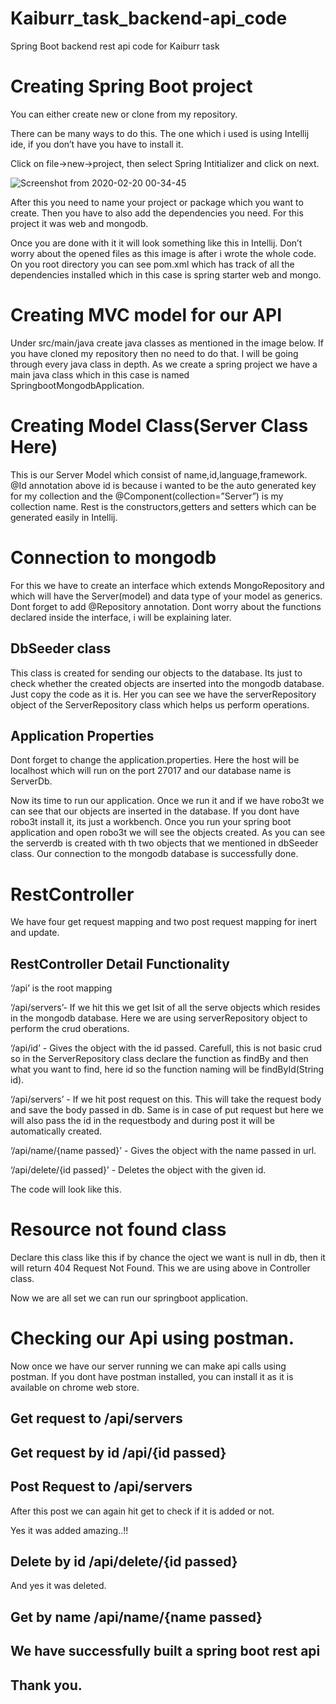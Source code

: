 ﻿# Kaiburr_task_backend-api_code

Spring Boot backend rest api code for Kaiburr task


# Creating Spring Boot project 

You can either create new or clone from my repository.

There can be many ways to do this. The one which i used is using Intellij ide, if you don’t have you have to install it.

Click on file->new->project, then select Spring Intitializer and click on next. 

![Screenshot from 2020-02-20 00-34-45](https://user-images.githubusercontent.com/31029148/74873979-3057b980-5386-11ea-81a8-fea4d11fa815.png)

After this you need to name your project or package which you want to create. Then you have to also add the dependencies you need. For this project it was web and mongodb.


Once you are done  with it it will look something like this in Intellij. Don’t worry about the opened files as this image is after i wrote the whole code. On you root directory you can see pom.xml which has track of all the dependencies installed which in this case is spring starter web and mongo.


# Creating MVC model for our API

Under src/main/java create java classes as mentioned in the image below. If you have cloned my repository then no need to do that.
I will be going through every java class in depth.
As we create a spring project we have a main java class which in this case is named SpringbootMongodbApplication.




# Creating Model Class(Server Class Here)

This is our Server Model which consist of name,id,language,framework.
@Id annotation above id is because i wanted to be the auto generated key for my collection and the @Component(collection=”Server”) is my collection name.
Rest is the constructors,getters and setters which can be generated easily in Intellij.



# Connection to mongodb

For this we have to create an interface which extends MongoRepository and which will have the Server(model) and data type of your model as generics.
Dont forget to add @Repository annotation. Dont worry about the functions declared inside the interface, i will be explaining later.



## DbSeeder class

This class is created for sending our objects to the database. Its just to check whether the created objects are inserted into the mongodb database. Just copy the code as it is. Her you can see we have the serverRepository object of the ServerRepository class which helps us perform operations.

## Application Properties

Dont forget to change the application.properties. Here the host will be localhost which will run on the port 27017 and our database name is ServerDb.


 

Now its time to run our application. Once we run it and if we have robo3t we can see that our objects are inserted in the database. If you dont have robo3t install it, its just a workbench. Once you run your spring boot application and open robo3t we will see the objects created. As you can see the serverdb is created with th two objects that we mentioned in dbSeeder class. Our connection to the mongodb database is successfully done.


# RestController

We have four get request mapping and two post request mapping for inert and update.

## RestController Detail Functionality

‘/api’ is the root mapping

‘/api/servers’- If we hit this we get lsit of all the serve objects which resides in the mongodb database. Here we are using serverRepository object to perform the crud oberations.

‘/api/id’ - Gives the object with the id passed. Carefull, this is not basic crud so in the ServerRepository class declare the function as findBy and then what you want to find, here id so the function naming will be findById(String id).

‘/api/servers’ - If we hit post request on this. This will take the request body and save the body passed in db. Same is in case of put request but here we will also pass the id in the requestbody and during post it will be automatically created.

‘/api/name/{name passed}’ - Gives the object with the name passed in url.

‘/api/delete/{id passed}’ - Deletes the object with the given id. 

The code will look like this.
 







# Resource not found class

Declare this class like this if by chance the oject we want is null in db, then it will return 404 Request Not Found. This we are using above in Controller class.



Now we are all set we can run our springboot application.
# Checking our Api using postman.

Now once we have our server running we can make api calls using postman. If you dont have postman installed, you can install it as  it is available on chrome web store.


## Get request to /api/servers




## Get request by id /api/{id passed}


## Post Request to /api/servers



After this post we can again hit get to check if it is added or not.


Yes it was added amazing..!!


## Delete by id /api/delete/{id passed}






And yes it was deleted.


## Get by name /api/name/{name passed}





## We have successfully built a spring boot rest api

## Thank you.
